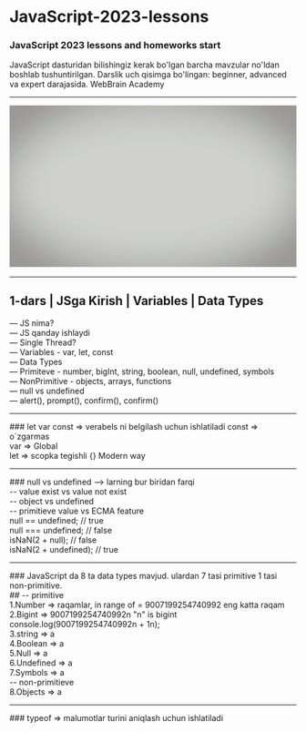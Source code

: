 # JavaScript-2023-lessons

### JavaScript 2023 lessons and homeworks start

JavaScript dasturidan bilishingiz kerak bo'lgan barcha mavzular no'ldan boshlab tushuntirilgan. Darslik uch qisimga bo'lingan: beginner, advanced va expert darajasida. WebBrain Academy

<hr>
<img src="./Webbrain.gif" alt="JavaScript">
<hr>
<h2>1-dars | JSga Kirish | Variables | Data Types</h2>

— JS nima? <br>
— JS qanday ishlaydi <br>
— Single Thread? <br>
— Variables - var, let, const <br>
— Data Types <br>
— Primiteve - number, bigInt, string, boolean, null, undefined, symbols <br>
— NonPrimitive - objects, arrays, functions <br>
— null vs undefined <br>
— alert(), prompt(), confirm(), confirm() <br>
<hr>
### let var const => verabels ni belgilash uchun ishlatiladi
const => o`zgarmas <br>
var => Global <br>
let => scopka tegishli {} Modern way <br>
<hr>
### null vs undefined --> larning bur biridan farqi <br>
-- value exist vs value not exist <br>
-- object vs undefined <br>
-- primitieve value vs ECMA feature <br>
null == undefined; // true <br>
null === undefined; // false <br>
isNaN(2 + null); // false <br>
isNaN(2 + undefined); // true <br>
<hr>
### JavaScript da 8 ta data types mavjud. ulardan 7 tasi primitive 1 tasi non-primitive. <br>
## -- primitive <br>
1.Number => raqamlar, in range of = 9007199254740992 eng katta raqam <br>
2.Bigint => 9007199254740992n "n" is bigint <br>
console.log(9007199254740992n + 1n); <br>
3.string => a <br>
4.Boolean => a <br>
5.Null => a  <br>
6.Undefined => a <br>
7.Symbols => a  <br>
-- non-primitieve <br>
8.Objects => a <br>
<hr>
### typeof => malumotlar turini aniqlash uchun ishlatiladi <br>
